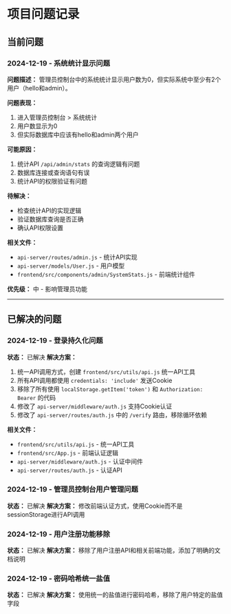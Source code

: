 # 项目问题记录

## 当前问题

### 2024-12-19 - 系统统计显示问题

**问题描述：**
管理员控制台中的系统统计显示用户数为0，但实际系统中至少有2个用户（hello和admin）。

**问题表现：**
1. 进入管理员控制台 > 系统统计
2. 用户数显示为0
3. 但实际数据库中应该有hello和admin两个用户

**可能原因：**
1. 统计API `/api/admin/stats` 的查询逻辑有问题
2. 数据库连接或查询语句有误
3. 统计API的权限验证有问题

**待解决：**
- 检查统计API的实现逻辑
- 验证数据库查询是否正确
- 确认API权限设置

**相关文件：**
- `api-server/routes/admin.js` - 统计API实现
- `api-server/models/User.js` - 用户模型
- `frontend/src/components/admin/SystemStats.js` - 前端统计组件

**优先级：** 中 - 影响管理员功能

---

## 已解决的问题

### 2024-12-19 - 登录持久化问题
**状态：** 已解决
**解决方案：** 
1. 统一API调用方式，创建 `frontend/src/utils/api.js` 统一API工具
2. 所有API调用都使用 `credentials: 'include'` 发送Cookie
3. 移除了所有使用 `localStorage.getItem('token')` 和 `Authorization: Bearer` 的代码
4. 修改了 `api-server/middleware/auth.js` 支持Cookie认证
5. 修改了 `api-server/routes/auth.js` 中的 `/verify` 路由，移除循环依赖

**相关文件：**
- `frontend/src/utils/api.js` - 统一API工具
- `frontend/src/App.js` - 前端认证逻辑
- `api-server/middleware/auth.js` - 认证中间件
- `api-server/routes/auth.js` - 认证API

### 2024-12-19 - 管理员控制台用户管理问题
**状态：** 已解决
**解决方案：** 修改前端认证方式，使用Cookie而不是sessionStorage进行API调用

### 2024-12-19 - 用户注册功能移除
**状态：** 已解决
**解决方案：** 移除了用户注册API和相关前端功能，添加了明确的文档说明

### 2024-12-19 - 密码哈希统一盐值
**状态：** 已解决
**解决方案：** 使用统一的盐值进行密码哈希，移除了用户特定的盐值字段 